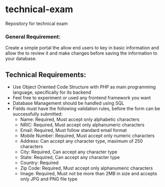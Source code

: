 # technical-exam
Repository for technical exam

### General Requirement:
Create a simple portal the allow end users to key in basic information and allow the to review it and make changes before saving the information to your database.

## Technical Requirements:
* Use Object Oriented Code Structure with PHP as main programming language, specifically for its backend
* Feel free to experiment or used any frontend framework you want
* Database Management should be handled using SQL
* Fields must have the following validation rules, before the form can be successfully submitted:
    * Name: Required, Must accept only alphabetic characters
    * NRIC: Required, Must accept only alphanumeric characters
    * Email: Required, Must follow standard email format
    * Mobile Number: Required, Must accept only numeric characters
    * Address: Can accept any character type, maximum of 250 characters
    * City: Required, Can accept any character type
    * State: Required, Can accept any character type
    * Country: Required
    * Zip Code: Required, Must accept only alphanumeric characters
    * Image: Required, Must not be more than 2MB in size and accepts only JPG and PNG file type




